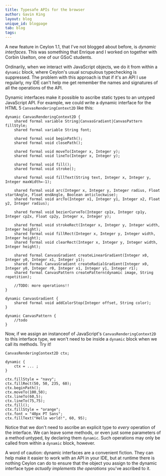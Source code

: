 ```yaml
---
title: Typesafe APIs for the browser
author: Gavin King
layout: blog
unique_id: blogpage
tab: blog
tags:
---
```


A new feature in Ceylon 1.1, that I've not blogged about before, is
_dynamic interfaces_. This was something that Enrique and I worked 
on together with Corbin Uselton, one of our GSoC students.

Ordinarily, when we interact with JavaScript objects, we do it from
within a `dynamic` block, where Ceylon's usual scrupulous typechecking
is suppressed. The problem with this approach is that if it's an API
I use regularly, my IDE can't help me get remember the names and 
signatures of all the operations of the API.  

Dynamic interfaces make it possible to ascribe static types to an 
untyped JavaScript API. For example, we could write a dynamic 
interface for the HTML 5 `CanvasRenderingContext2D` like this:

<!-- try-post:

    CanvasRenderingContext2D ctx;
    
    dynamic {
        if (exists canvas = document.getElementById("lifegrid")) {
            canvas.parentNode.removeChild(canvas);
        }
        
        dynamic canvas = document.createElement("canvas");
        canvas.setAttribute("id", "lifegrid");
        canvas.setAttribute("width", 300);
        canvas.setAttribute("height", 120);
        dynamic corePage = document.getElementById("core-page");
        corePage.insertBefore(canvas, corePage.childNodes[3]);
        ctx = canvas.getContext("2d");
    }
    
    ctx.fillStyle = "navy";
    ctx.fillRect(50, 50, 235, 60);
    ctx.beginPath();
    ctx.moveTo(100,50);
    ctx.lineTo(60,5);
    ctx.lineTo(75,75);
    ctx.fill();
    ctx.fillStyle = "orange";
    ctx.font = "40px PT Sans";
    ctx.fillText("Hello world!", 60, 95);
-->
    dynamic CanvasRenderingContext2D {
        shared formal variable String|CanvasGradient|CanvasPattern fillStyle;
        shared formal variable String font;
        
        shared formal void beginPath();
        shared formal void closePath();
        
        shared formal void moveTo(Integer x, Integer y);
        shared formal void lineTo(Integer x, Integer y);
        
        shared formal void fill();
        shared formal void stroke();
        
        shared formal void fillText(String text, Integer x, Integer y, Integer maxWidth=-1);
        
        shared formal void arc(Integer x, Integer y, Integer radius, Float startAngle, Float endAngle, Boolean anticlockwise);
        shared formal void arcTo(Integer x1, Integer y1, Integer x2, Float y2, Integer radius);
        
        shared formal void bezierCurveTo(Integer cp1x, Integer cp1y, Integer cp2x, Float cp2y, Integer x, Integer y);
        
        shared formal void strokeRect(Integer x, Integer y, Integer width, Integer height);
        shared formal void fillRect(Integer x, Integer y, Integer width, Integer height);
        shared formal void clearRect(Integer x, Integer y, Integer width, Integer height);
        
        shared formal CanvasGradient createLinearGradient(Integer x0, Integer y0, Integer x1, Integer y1);
        shared formal CanvasGradient createRadialGradient(Integer x0, Integer y0, Integer r0, Integer x1, Integer y1, Integer r1);
        shared formal CanvasPattern createPattern(dynamic image, String repetition);
        
        //TODO: more operations!!
    }
    
    dynamic CanvasGradient {
        shared formal void addColorStop(Integer offset, String color);
    }
    
    dynamic CanvasPattern {
        //todo
    }

Now, if we assign an instanceof of JavaScript's `CanvasRenderingContext2D` to this interface
type, we won't need to be inside a `dynamic` block when we call its methods. Try it!

<!-- try:
    dynamic CanvasRenderingContext2D {
        shared formal variable String|CanvasGradient|CanvasPattern fillStyle;
        shared formal variable String font;
        
        shared formal void beginPath();
        shared formal void closePath();
        
        shared formal void moveTo(Integer x, Integer y);
        shared formal void lineTo(Integer x, Integer y);
        
        shared formal void fill();
        shared formal void stroke();
        
        shared formal void fillText(String text, Integer x, Integer y, Integer maxWidth=-1);
        
        shared formal void arc(Integer x, Integer y, Integer radius, Float startAngle, Float endAngle, Boolean anticlockwise);
        shared formal void arcTo(Integer x1, Integer y1, Integer x2, Float y2, Integer radius);
        
        shared formal void bezierCurveTo(Integer cp1x, Integer cp1y, Integer cp2x, Float cp2y, Integer x, Integer y);
        
        shared formal void strokeRect(Integer x, Integer y, Integer width, Integer height);
        shared formal void fillRect(Integer x, Integer y, Integer width, Integer height);
        shared formal void clearRect(Integer x, Integer y, Integer width, Integer height);
        
        shared formal CanvasGradient createLinearGradient(Integer x0, Integer y0, Integer x1, Integer y1);
        shared formal CanvasGradient createRadialGradient(Integer x0, Integer y0, Integer r0, Integer x1, Integer y1, Integer r1);
        shared formal CanvasPattern createPattern(dynamic image, String repetition);
        
        //TODO: more operations!!
    }
    
    dynamic CanvasGradient {
        shared formal void addColorStop(Integer offset, String color);
    }
    
    dynamic CanvasPattern {
        //todo
    }

    CanvasRenderingContext2D ctx;
    
    dynamic {
        if (exists canvas = document.getElementById("lifegrid")) {
            canvas.parentNode.removeChild(canvas);
        }
        
        dynamic canvas = document.createElement("canvas");
        canvas.setAttribute("id", "lifegrid");
        canvas.setAttribute("width", 300);
        canvas.setAttribute("height", 120);
        dynamic corePage = document.getElementById("core-page");
        corePage.insertBefore(canvas, corePage.childNodes[3]);
        ctx = canvas.getContext("2d");
    }
    
    ctx.fillStyle = "navy";
    ctx.fillRect(50, 50, 235, 60);
    ctx.beginPath();
    ctx.moveTo(100,50);
    ctx.lineTo(60,5);
    ctx.lineTo(75,75);
    ctx.fill();
    ctx.fillStyle = "orange";
    ctx.font = "40px PT Sans";
    ctx.fillText("Hello world!", 60, 95);
-->
    CanvasRenderingContext2D ctx;
    
    dynamic {
        ctx = ... ;
    }
    
    ctx.fillStyle = "navy";
    ctx.fillRect(50, 50, 235, 60);
    ctx.beginPath();
    ctx.moveTo(100,50);
    ctx.lineTo(60,5);
    ctx.lineTo(75,75);
    ctx.fill();
    ctx.fillStyle = "orange";
    ctx.font = "40px PT Sans";
    ctx.fillText("Hello world!", 60, 95);


Notice that we don't need to ascribe an explicit type to *every*
operation of the interface. We can leave some methods, or even
just some parameters of a method untyped, by declaring them
`dynamic`. Such operations may only be called from within a 
`dynamic` block, however.

A word of caution: dynamic interfaces are a convenient fiction.
They can help make it easier to work with an API in your IDE,
but at runtime there is nothing Ceylon can do to ensure that
the object you assign to the dynamic interface type _actually
implements the operations_ you've ascribed to it. 